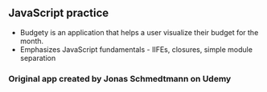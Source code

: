 ## JavaScript practice
-  Budgety is an application that helps a user visualize their budget for the month.
-  Emphasizes JavaScript fundamentals - IIFEs, closures, simple module separation

### Original app created by Jonas Schmedtmann on Udemy
